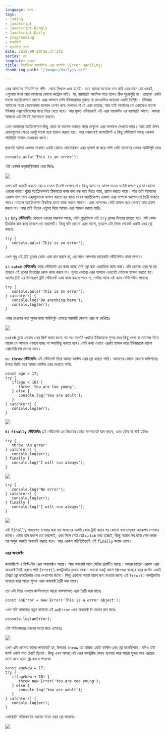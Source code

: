 ```yaml
---
language: বাংলা
tags:
- coding
- JavaScript
- JavaScript-Bangla
- JavaScript-Daily
- programming
- জাভাস্ক্রিপ্ট
- জাভাস্ক্রিপ্ট-বাংলা
date: 2018-09-10T16:37:34Z
series: ব্লগ
template: post
title: নিত্যদিনের জাভাস্ক্রিপ্টঃ এরর হ্যান্ডলিং (Error Handling)
thumb_img_path: "/images/dailyjs.gif"

---
```

এরর আমাদের নিত্যদিনের সঙ্গী। কোড লিখলে এরর হবেই। তবে আমরা অনেকে মনে করি এরর মানে তো এররই, এগুলোর উপর আর আমাদের কোনো কন্ট্রোল নাই। হ্যা, ব্যাপারটা আংশিক সত্য হলেও ঠিক পুরোপুরি না। তাছাড়া একটা ভালো অ্যাপ্লিকেশনে কোনো এরর আসলে সেটা ইউজারদের বুঝতে না দেওয়াটাও অন্যতম একটা বৈশিষ্ট্য। ইউজার আমাদের মতো ডেভেলপার কন্সোল ওপেন করে দেখবেও না যে এরর হয়েছে, আর তাই আমাদের সে এররকেও ভালো ইউজার এক্সপেরিয়েন্সের মধ্যে নিয়ে যেতে হবে। আর মূলত এইজন্যেই এই এরর হ্যান্ডেলিং এর ব্যাপারটা আসে। আমরা আজকে এটা নিয়েই আলোচনা করবো।

এখন আমাদের অ্যাপ্লিকেশনে কিছু কোড বা ফাংশন থাকতে পারে যেগুলো এরর ফলাফল দেখাতে পারে। আর তাই ঐসব কোডগুলোর ক্ষেত্রে একটু সতর্ক হয়ে হ্যান্ডল করতে হয়। আর সেজন্যেই জাভাস্ক্রিপ্ট এ কিছু স্টেটমেন্ট আছে এরকম পরিস্থিতি সামাল দেওয়ায়র জন্যে।

প্রথমেই আমরা একদম সাধারণ একটা কোডে কোনোরকম এরর হ্যান্ডল না করে দেখি সেটা আমাদের কেমন আউটপুট দেয়ঃ

    console.aula('This is an error');

এটা একদম কড়াকড়িভাবে এরর দিবেঃ

![](https://cdn-images-1.medium.com/max/1000/1*fN22x5OO7zdNxakIwWFtOA.png)

এখন এই এররটা হয়তো কোডে তেমন ইফেক্ট ফেলবে না। কিন্তু আমাদের আসল ওয়েব অ্যাপ্লিকেশনে হয়তো কোনো এররের কারণে পুরো অ্যাপ্লিকেশনই ঠিকমতো কাজ করা বন্ধ করে দিতে পারে, ক্র্যাশ করতে পারে। আর তাই আমাদের এরকম লাল লাল এররগুলোকে হ্যান্ডল করতে হয় যাতে ওয়েব অ্যাপ্লিকেশন এরকম এরর সম্পর্কে আগেভাগে তৈরী থাকতে পারে। তাহলে অ্যাপ্লিকেশন ঠিকঠাক মতো কাজ করতে পারবে। এরর আসলেও সেটা হ্যান্ডল করে ফেলায় আর ক্র্যাশ করবে না। আর তাই নিচের এগুলো দিয়ে আমরা এরর হ্যান্ডল করতে পারিঃ

**১। `try` স্টেটমেন্টঃ** যেখানে এররের সম্ভাবনা আছে, সেটা পুরোটাকে এই `try` ব্লকের ভিতরে রাখতে হয়। যদি কোড ঠিকঠাক রান করে তাহলে তো করলোই। কিন্তু যদি কোনো এরর আসে, তাহলে এটা নিজে থেকেই একটা এরর থ্রো করবেঃ

    try {
       console.aula('This is an error');
    }

এখন শুধু এই ট্রাই ব্লকের কোড একা রান করবে না, এর সাথে আপনার আরেকটা স্টেটমেন্টও থাকা লাগবে।

**২। `catch` স্টেটমেন্টঃ** ক্যাচ স্টেটমেন্ট এর কাজ হচ্ছে সেই থ্রো করা এররটাকে ক্যাচ করা। যদি কোনো এরর না হয় তাহলে এই ব্লকের ভিতরের কোড কাজ করবে না। মূলত কোনো এরর আসলে এখানেই সেটাকে হ্যান্ডল করতে হয়। আগের ট্রাই এর উদাহরণে ট্রাই স্টেটমেন্ট একা কাজ করতে পারে না, সেটার সাথে এই ক্যাচ স্টেটমেন্টও লাগবেঃ

    try {
       console.aula('This is an error');
    } catch(err) {
       console.log('Do anything here');
       console.log(err);
    }

এবার দেখবেন কত সুন্দর করে আউটপুট এসেছে সরাসরি কোনো এরর না দেখিয়েঃ

![](https://cdn-images-1.medium.com/max/1000/1*7nw5Lc_pjP3Yuopr3IbGUg.png)

`catch` ব্লকে এরকম এরর প্রিন্ট করার জন্যে নয় বরং আপনি এখানে ইউজারকে সুন্দর করে কিছু লেখা বা ম্যাসেজ দিতে পারেন যে আসলে এভাবে হচ্ছে না অন্যকিছু করতে হবে। মোট কথা এখানে এররটা হ্যান্ডল করে ইউজারকে ভালো এক্সপেরিয়েন্স দেওয়া যাবে।

**৩। `throw` স্টেটমেন্টঃ** এই স্টেটমেন্ট দিয়ে আমরা কাস্টম এরর থ্রো করতে পারি। আমাদের কোডে কোনো কন্ডিশনের উপরে ভিত্তি করে আমরা কাস্টম এরর দেখাতে পারিঃ

    const age = 17;
    try {
       if(age < 18) {
          throw 'You are too young';
       } else {
          console.log('You are adult');
       }
    } catch(err) {
       console.log(err);
    }

![](https://cdn-images-1.medium.com/max/1000/1*ArDAqNEALG6IGaj5_qrXXw.png)

**৪। `finally` স্টেটমেন্টঃ** এই স্টেটমেন্ট এর ভিতরের কোড সবসময়েই রান করবে, এরর হউক বা নাই হউকঃ

    try {
       throw 'An error'
    } catch(err) {
       console.log(err);
    } finally {
       console.log('I will run always');
    }

![](https://cdn-images-1.medium.com/max/1000/1*CVLD_FJ6GoBE_KlkiAUsFg.png)

    try {
       console.log('No error');
    } catch(err) {
       console.log(err);
    } finally {
       console.log('I will run always');
    }

![](https://cdn-images-1.medium.com/max/1000/1*PHAbEpO3pfFaocQT8k92YQ.png)

এই `finally` সাধারণত ব্যবহার করা হয় আমাদের একটা কোড ট্রাই করার পর কোনো বাধ্যতামূলক অ্যাকশন নেওয়ার জন্যে। কোড রান করলে তো করলোই, এরর দিলে সেটা তো `catch` করা হচ্ছেই, কিন্তু আমার সব কাজ শেষ করার পর অমুক কাজটা অবশ্যই করতে হবে। আর এরকম পরিস্থিতিতেই এই `finally` কাজে লাগে।

#### **এরর অবজেক্টঃ**

জাভাস্ক্রিপ্ট এ বিল্ট-ইন এরর অবজেক্টও আছে। আর অবজেক্ট মানে সেটার প্রপার্টিও আছে। আমরা চাইলে এরকম এরর অবজেক্ট তৈরী করতে পারি `Error()` কন্সট্রাকটর মেথড থেক। আমরা একটু আগে `throw` ব্যবহার করে কাস্টম একটা টেক্সট থ্রো করেছিলাম এরর দেখানোর জন্যে। কিন্তু এররকে আরো বাস্তব রূপ দেওয়ার জন্যে এই `Error()` কন্সট্রাকটর ব্যবহার করে আরো সুন্দর এরর অবজেক্ট তৈরী করা যাবে।

তো এটা দিয়ে এভাবে কাস্টমভাবে আরো বাস্তবসম্মত এরর তৈরী করা যাবেঃ

    const anError = new Error('This is a error object');

এখন যদি আমাদের নতুন বানানো এই `anError` এরর অবজেক্ট টা দেখেন রান করেঃ

    console.log(anError);

এটা সত্যিকারের এররের মতো করে এসেছেঃ

![](https://cdn-images-1.medium.com/max/1000/1*esjjLavSZaBSj4HfvhL4nQ.png)

এখন এটা কোথায় কাজে লাগাবো? হ্যা, উপরের `throw` তে আমরা একটা কাস্টম এরর থ্রো করেছিলাম। যদিও ঐটা জাস্ট একটা মাত্র টেক্সট ছিলো। কিন্তু এখন আমরা এই এরর কন্সট্রাক্টর মেথড ব্যবহার করে আরো সুন্দর করে এররের মতো করে এরর থ্রো করতে পারবোঃ

    const ageNew = 17;
    try {
       if(ageNew < 18) {
          throw new Error('You are too young');
       } else {
          console.log('You are adult');
       }
    } catch(err) {
       console.log(err);
    }

এবারেরটা সত্যিকারের এররের মতো এরর থ্রো করেছেঃ

![](https://cdn-images-1.medium.com/max/1000/1*D4cjd-rOaT8BbAJZj6x5rA.png)